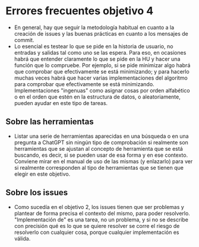 # Errores frecuentes objetivo 4

* En general, hay que seguir la metodología habitual en cuanto a la creación de
  issues y las buenas prácticas en cuanto a los mensajes de commit.
* Lo esencial es testear lo que se pide en la historia de usuario, no entradas
  y salidas tal como uno se las espera. Para eso, en ocasiones habrá que
  entender claramente lo que se pide en la HU y hacer una función que lo
  compruebe. Por ejemplo, si se pide minimizar algo habrá que comprobar que
  efectivamente se está minimizando; y para hacerlo muchas veces habrá que hacer
  varias implementaciones del algoritmo para comprobar que efectivamente se está
  minimizando. Implementaciones "ingenuas" como asignar cosas por orden
  alfabético o en el orden que estén en la estructura de datos, o
  aleatoriamente, pueden ayudar en este tipo de tareas.

## Sobre las herramientas

* Listar una serie de herramientas aparecidas en una búsqueda o en una pregunta
  a ChatGPT sin ningún tipo de comprobación si realmente son herramientas que se
  ajustan al concepto de herramienta que se está buscando, es decir, si se
  pueden usar de esa forma y en ese contexto. Conviene mirar en el manual de uso
  de las mismas (y enlazarlo) para ver si realmente corresponden al tipo de
  herramientas que se tienen que elegir en este objetivo.

## Sobre los issues

* Como sucedía en el objetivo 2, los issues tienen que ser problemas y plantear
  de forma precisa el contexto del mismo, para poder resolverlo. "Implementación
  de" es una tarea, no un problema, y si no se describe con precisión qué es lo
  que se quiere resolver se corre el riesgo de resolverlo con cualquier cosa,
  porque cualquier implementación es válida.
